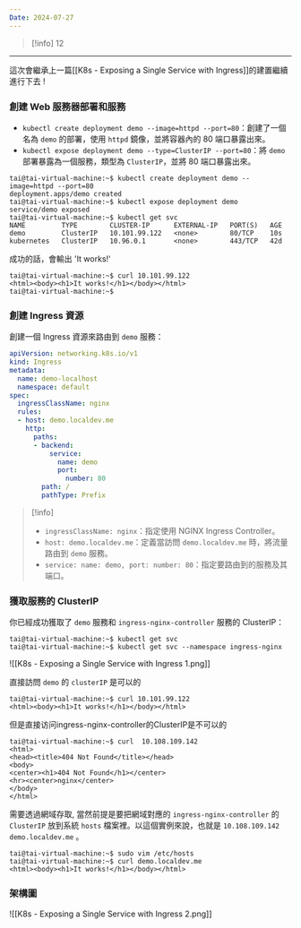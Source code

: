 ```yaml
---
Date: 2024-07-27
---
```

>[!info]
>12

---
這次會繼承上一篇[[K8s - Exposing a Single Service with Ingress]]的建置繼續進行下去 !
### 創建 Web 服務器部署和服務
- `kubectl create deployment demo --image=httpd --port=80`：創建了一個名為 `demo` 的部署，使用 `httpd` 鏡像，並將容器內的 80 端口暴露出來。
- `kubectl expose deployment demo --type=ClusterIP --port=80`：將 `demo` 部署暴露為一個服務，類型為 `ClusterIP`，並將 80 端口暴露出來。
```shell
tai@tai-virtual-machine:~$ kubectl create deployment demo --image=httpd --port=80
deployment.apps/demo created
tai@tai-virtual-machine:~$ kubectl expose deployment demo
service/demo exposed
tai@tai-virtual-machine:~$ kubectl get svc
NAME         TYPE        CLUSTER-IP      EXTERNAL-IP   PORT(S)   AGE
demo         ClusterIP   10.101.99.122   <none>        80/TCP    10s
kubernetes   ClusterIP   10.96.0.1       <none>        443/TCP   42d
```

成功的話，會輸出 'It works!'

```shell
tai@tai-virtual-machine:~$ curl 10.101.99.122
<html><body><h1>It works!</h1></body></html>
tai@tai-virtual-machine:~$
```
### 創建 Ingress 資源
創建一個 Ingress 資源來路由到 `demo` 服務：

```yaml
apiVersion: networking.k8s.io/v1
kind: Ingress
metadata:
  name: demo-localhost
  namespace: default
spec:
  ingressClassName: nginx
  rules:
  - host: demo.localdev.me
    http:
      paths:
      - backend:
          service:
            name: demo
            port:
              number: 80
        path: /
        pathType: Prefix
```
>[!info]
>- `ingressClassName: nginx`：指定使用 NGINX Ingress Controller。
>- `host: demo.localdev.me`：定義當訪問 `demo.localdev.me` 時，將流量路由到 `demo` 服務。
>- `service: name: demo, port: number: 80`：指定要路由到的服務及其端口。
### 獲取服務的 ClusterIP
你已經成功獲取了 `demo` 服務和 `ingress-nginx-controller` 服務的 ClusterIP：
```shell
tai@tai-virtual-machine:~$ kubectl get svc
tai@tai-virtual-machine:~$ kubectl get svc --namespace ingress-nginx
```
![[K8s - Exposing a Single Service with Ingress 1.png]]

直接訪問 `demo` 的 `clusterIP` 是可以的
```shell
tai@tai-virtual-machine:~$ curl 10.101.99.122
<html><body><h1>It works!</h1></body></html>
```

但是直接访问ingress-nginx-controller的ClusterIP是不可以的

```shell
tai@tai-virtual-machine:~$ curl  10.108.109.142
<html>
<head><title>404 Not Found</title></head>
<body>
<center><h1>404 Not Found</h1></center>
<hr><center>nginx</center>
</body>
</html>
```

需要透過網域存取, 當然前提是要把網域對應的 `ingress-nginx-controller` 的 `ClusterIP` 放到系統 `hosts` 檔案裡。以這個實例來說，也就是 `10.108.109.142 demo.localdev.me` 。

```shell
tai@tai-virtual-machine:~$ sudo vim /etc/hosts
tai@tai-virtual-machine:~$ curl demo.localdev.me
<html><body><h1>It works!</h1></body></html>
```
### 架構圖
![[K8s - Exposing a Single Service with Ingress 2.png]]